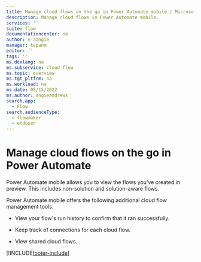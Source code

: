 ```yaml
---
title: Manage cloud flows on the go in Power Automate mobile | Microsoft Docs
description: Manage cloud flows in Power Automate mobile.
services: ''
suite: flow
documentationcenter: na
author: v-aangie
manager: tapanm
editor: ''
tags: ''
ms.devlang: na
ms.subservice: cloud-flow
ms.topic: overview
ms.tgt_pltfrm: na
ms.workload: na
ms.date: 08/15/2022
ms.author: angieandrews
search.app: 
  - Flow
search.audienceType: 
  - flowmaker
  - enduser
---
```

# Manage cloud flows on the go in Power Automate

Power Automate mobile allows you to view the flows you've created in preview. This includes non-solution and solution-aware flows.

Power Automate mobile offers the following additional cloud flow management tools.

- View your flow's run history to confirm that it ran successfully.

- Keep track of connections for each cloud flow.

- View shared cloud flows.

<!--insert screenshot-->

[!INCLUDE[footer-include](../includes/footer-banner.md)]